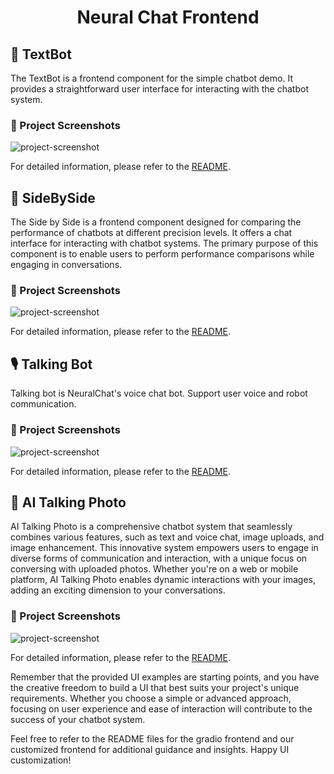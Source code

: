 <h1 align="center" id="title">Neural Chat Frontend</h1>

##  🔡 TextBot

The TextBot is a frontend component for the simple chatbot demo. It provides a straightforward user interface for interacting with the chatbot system.

### 📸 Project Screenshots

![project-screenshot](https://i.imgur.com/e6QZjJO.png)

For detailed information, please refer to the [README](./gradio/basic/README.md).

## 🙌 SideBySide

The Side by Side is a frontend component designed for comparing the performance of chatbots at different precision levels. It offers a chat interface for interacting with chatbot systems. The primary purpose of this component is to enable users to perform performance comparisons while engaging in conversations.

### 📸 Project Screenshots

![project-screenshot](https://i.imgur.com/FDKSnIo.png)

For detailed information, please refer to the [README](./gradio/side_by_side/README.md).


## 🎙️ Talking Bot

Talking bot is NeuralChat's voice chat bot. Support user voice and robot communication.

### 📸 Project Screenshots
![project-screenshot](https://i.imgur.com/aMQjHB5.png)

For detailed information, please refer to the [README](./customized/talkingbot/README.md).

## 🤖 AI Talking Photo

AI Talking Photo is a comprehensive chatbot system that seamlessly combines various features, such as text and voice chat, image uploads, and image enhancement. This innovative system empowers users to engage in diverse forms of communication and interaction, with a unique focus on conversing with uploaded photos. Whether you're on a web or mobile platform, AI Talking Photo enables dynamic interactions with your images, adding an exciting dimension to your conversations.

### 📸 Project Screenshots
![project-screenshot](https://imgur.com/w6A4cgy.png)

For detailed information, please refer to the [README](./customized/talking_photo/README.md).

Remember that the provided UI examples are starting points, and you have the creative freedom to build a UI that best suits your project's unique requirements. Whether you choose a simple or advanced approach, focusing on user experience and ease of interaction will contribute to the success of your chatbot system.

Feel free to refer to the README files for the gradio frontend and our customized frontend for additional guidance and insights. Happy UI customization!
